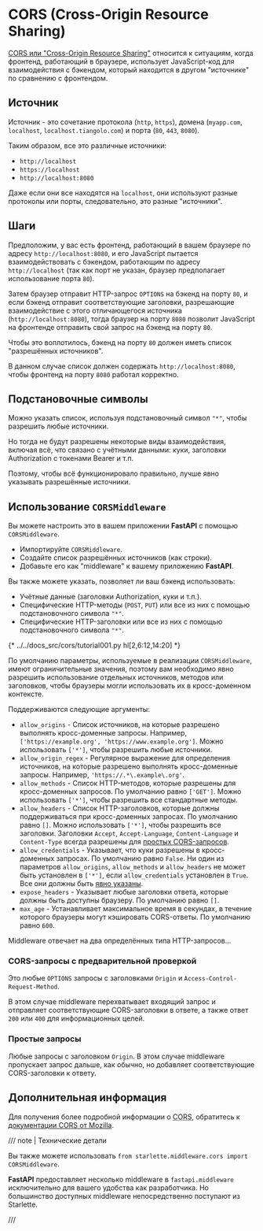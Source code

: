 # CORS (Cross-Origin Resource Sharing)

<a href="https://developer.mozilla.org/en-US/docs/Web/HTTP/CORS" class="external-link" target="_blank">CORS или "Cross-Origin Resource Sharing"</a> относится к ситуациям, когда фронтенд, работающий в браузере, использует JavaScript-код для взаимодействия с бэкендом, который находится в другом "источнике" по сравнению с фронтендом.

## Источник

Источник - это сочетание протокола (`http`, `https`), домена (`myapp.com`, `localhost`, `localhost.tiangolo.com`) и порта (`80`, `443`, `8080`).

Таким образом, все это различные источники:

* `http://localhost`
* `https://localhost`
* `http://localhost:8080`

Даже если они все находятся на `localhost`, они используют разные протоколы или порты, следовательно, это разные "источники".

## Шаги

Предположим, у вас есть фронтенд, работающий в вашем браузере по адресу `http://localhost:8080`, и его JavaScript пытается взаимодействовать с бэкендом, работающим по адресу `http://localhost` (так как порт не указан, браузер предполагает использование порта `80`).

Затем браузер отправит HTTP-запрос `OPTIONS` на бэкенд на порту `80`, и если бэкенд отправит соответствующие заголовки, разрешающие взаимодействие с этого отличающегося источника (`http://localhost:8080`), тогда браузер на порту `8080` позволит JavaScript на фронтенде отправить свой запрос на бэкенд на порту `80`.

Чтобы это воплотилось, бэкенд на порту `80` должен иметь список "разрешённых источников".

В данном случае список должен содержать `http://localhost:8080`, чтобы фронтенд на порту `8080` работал корректно.

## Подстановочные символы

Можно указать список, используя подстановочный символ `"*"`, чтобы разрешить любые источники.

Но тогда не будут разрешены некоторые виды взаимодействия, включая всё, что связано с учётными данными: куки, заголовки Authorization с токенами Bearer и т.п.

Поэтому, чтобы всё функционировало правильно, лучше явно указывать разрешённые источники.

## Использование `CORSMiddleware`

Вы можете настроить это в вашем приложении **FastAPI** с помощью `CORSMiddleware`.

* Импортируйте `CORSMiddleware`.
* Создайте список разрешённых источников (как строки).
* Добавьте его как "middleware" к вашему приложению **FastAPI**.

Вы также можете указать, позволяет ли ваш бэкенд использовать:

* Учётные данные (заголовки Authorization, куки и т.п.).
* Специфические HTTP-методы (`POST`, `PUT`) или все из них с помощью подстановочного символа `"*"`.
* Специфические HTTP-заголовки или все из них с помощью подстановочного символа `"*"`.

{* ../../docs_src/cors/tutorial001.py hl[2,6:12,14:20] *} <!-- Updated highlighting lines as '13:19' changed to '14:20' in the new code block -->

По умолчанию параметры, используемые в реализации `CORSMiddleware`, имеют ограничительные значения, поэтому вам необходимо явно разрешить использование отдельных источников, методов или заголовков, чтобы браузеры могли использовать их в кросс-доменном контексте.

Поддерживаются следующие аргументы:

* `allow_origins` - Список источников, на которые разрешено выполнять кросс-доменные запросы. Например, `['https://example.org', 'https://www.example.org']`. Можно использовать `['*']`, чтобы разрешить любые источники.
* `allow_origin_regex` - Регулярное выражение для определения источников, на которые разрешено выполнять кросс-доменные запросы. Например, `'https://.*\.example\.org'`.
* `allow_methods` - Список HTTP-методов, которые разрешены для кросс-доменных запросов. По умолчанию равно `['GET']`. Можно использовать `['*']`, чтобы разрешить все стандартные методы.
* `allow_headers` - Список HTTP-заголовков, которые должны поддерживаться при кросс-доменных запросах. По умолчанию равно `[]`. Можно использовать `['*']`, чтобы разрешить все заголовки. Заголовки `Accept`, `Accept-Language`, `Content-Language` и `Content-Type` всегда разрешены для <a href="https://developer.mozilla.org/en-US/docs/Web/HTTP/CORS#simple_requests" class="external-link" rel="noopener" target="_blank">простых CORS-запросов</a>.
* `allow_credentials` - Указывает, что куки разрешены в кросс-доменных запросах. По умолчанию равно `False`. Ни один из параметров `allow_origins`, `allow_methods` и `allow_headers` не может быть установлен в `['*']`, если `allow_credentials` установлен в `True`. Все они должны быть <a href="https://developer.mozilla.org/en-US/docs/Web/HTTP/CORS#credentialed_requests_and_wildcards" class="external-link" rel="noopener" target="_blank">явно указаны</a>.
* `expose_headers` - Указывает любые заголовки ответа, которые должны быть доступны браузеру. По умолчанию равно `[]`.
* `max_age` - Устанавливает максимальное время в секундах, в течение которого браузеры могут кэшировать CORS-ответы. По умолчанию равно `600`.

Middleware отвечает на два определённых типа HTTP-запросов...

### CORS-запросы с предварительной проверкой

Это любые `OPTIONS` запросы с заголовками `Origin` и `Access-Control-Request-Method`.

В этом случае middleware перехватывает входящий запрос и отправляет соответствующие CORS-заголовки в ответе, а также ответ `200` или `400` для информационных целей.

### Простые запросы

Любые запросы с заголовком `Origin`. В этом случае middleware пропускает запрос дальше, как обычно, но добавляет соответствующие CORS-заголовки к ответу.

## Дополнительная информация

Для получения более подробной информации о <abbr title="Cross-Origin Resource Sharing">CORS</abbr>, обратитесь к <a href="https://developer.mozilla.org/en-US/docs/Web/HTTP/CORS" class="external-link" target="_blank">документации CORS от Mozilla</a>.

/// note | Технические детали

Вы также можете использовать `from starlette.middleware.cors import CORSMiddleware`.

**FastAPI** предоставляет несколько middleware в `fastapi.middleware` исключительно для вашего удобства как разработчика. Но большинство доступных middleware непосредственно поступают из Starlette.

///
